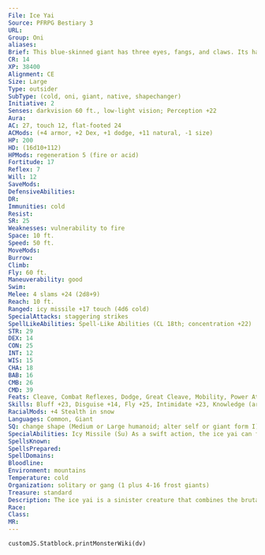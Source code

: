 ```yaml
---
File: Ice Yai
Source: PFRPG Bestiary 3
URL: 
Group: Oni
aliases: 
Brief: This blue-skinned giant has three eyes, fangs, and claws. Its hair seems to be formed of delicate strands of ice.
CR: 14
XP: 38400
Alignment: CE
Size: Large
Type: outsider
SubType: (cold, oni, giant, native, shapechanger)
Initiative: 2
Senses: darkvision 60 ft., low-light vision; Perception +22
Aura: 
AC: 27, touch 12, flat-footed 24
ACMods: (+4 armor, +2 Dex, +1 dodge, +11 natural, -1 size)
HP: 200
HD: (16d10+112)
HPMods: regeneration 5 (fire or acid)
Fortitude: 17
Reflex: 7
Will: 12
SaveMods: 
DefensiveAbilities: 
DR: 
Immunities: cold
Resist: 
SR: 25
Weaknesses: vulnerability to fire
Space: 10 ft.
Speed: 50 ft.
MoveMods: 
Burrow: 
Climb: 
Fly: 60 ft.
Maneuverability: good
Swim: 
Melee: 4 slams +24 (2d8+9)
Reach: 10 ft.
Ranged: icy missile +17 touch (4d6 cold)
SpecialAttacks: staggering strikes
SpellLikeAbilities: Spell-Like Abilities (CL 18th; concentration +22)  Constant-fly, mage armor   At Will-darkness, invisibility (self only)   3/day- charm monster (DC 18), cone of cold (DC 19), deep slumber (DC 17), gaseous form (self only)   1/day-polar ray, solid fog
STR: 29
DEX: 14
CON: 25
INT: 12
WIS: 15
CHA: 18
BAB: 16
CMB: 26
CMD: 39
Feats: Cleave, Combat Reflexes, Dodge, Great Cleave, Mobility, Power Attack, Spring Attack, Vital Strike
Skills: Bluff +23, Disguise +14, Fly +25, Intimidate +23, Knowledge (arcana) +11, Perception +22, Sense Motive +13, Spellcraft +8, Stealth +17 (+21 in snow), Use Magic Device +14
RacialMods: +4 Stealth in snow
Languages: Common, Giant
SQ: change shape (Medium or Large humanoid; alter self or giant form I)
SpecialAbilities: Icy Missile (Su) As a swift action, the ice yai can fire a dart of ice from its third eye. This dart is a ranged touch attack (+20 attack bonus), dealing 4d6 points of cold damage on a hit. This attack has a range of 180 feet with no range increment.  Staggering Strikes (Ex) An ice yai can strike twice per round with its two slam attacks. A creature struck  by more than two of these slam attacks in a round must succeed at a DC 27 Fortitude save or be staggered for 1 round. The save DC is Strength-based.
SpellsKnown: 
SpellsPrepared: 
SpellDomains: 
Bloodline: 
Environment: mountains
Temperature: cold
Organization: solitary or gang (1 plus 4-16 frost giants)
Treasure: standard
Description: The ice yai is a sinister creature that combines the brutality of a frost giant with the grace and style of a skilled martial artist. Although its magical powers are formidable, it prefers to fight in melee using its slam attacks, leading its minions in merciless combat. It uses its mobility to cast combat spells or launch shards of ice from its third eye.  An ice yai is a natural leader among frost giants, tempering their savagery with its own wisdom. A tribe led by an ice yai may still raid settlements of neighboring humanoids, but the tribe soon learns the value of establishing regular tributes and willing sacrifices-the ice yai teach that methods that rely upon the threat of violence are often even more effective than actual violence. Despite this strangely enlightened philosophy, an ice yai never passes up an opportunity to reinforce its capacity for slaughter, and will often demand that its subjects take part in show battles, both for the entertainment of the tribe and to nurture the ice yai's insatiable ego and sense of dominion over its subjects.
Race: 
Class: 
MR: 
---
```

```dataviewjs
customJS.Statblock.printMonsterWiki(dv)
```
